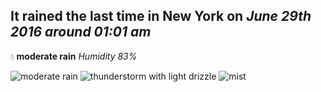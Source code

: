 ## It rained the last time in New York on *June 29th 2016 around 01:01 am*
💧  **moderate rain** *Humidity 83%*

![moderate rain](http://openweathermap.org/img/w/10n.png) ![thunderstorm with light drizzle](http://openweathermap.org/img/w/11n.png) ![mist](http://openweathermap.org/img/w/50n.png)
